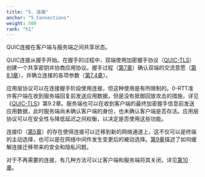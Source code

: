 ```yaml
---
title: "5. 连接"
anchor: "5_Connections"
weight: 500
rank: "h1"
---
```


QUIC连接在客户端与服务端之间共享状态。

QUIC连接从握手开始。在握手的过程中，双端使用加密握手协议（[QUIC-TLS](/RFC9001_Chinese_Simplified)）创建一个共享密钥并协商应用协议。握手过程（[第7章](#7_Cryptographic_and_Transport_Handshake)）确认双端的交流意愿（[第8.1章](#8.1_Address_Validation_during_Connection_Establishment)），并确立连接的各项参数（[第7.4章](#7.4_Transport_Parameters)）。


应用层协议可以在连接握手阶段使用连接，但这种使用是有所限制的。0-RTT准许客户端在收到服务端回复前发送应用数据，但是没有抵御回放攻击的措施，详见《[QUIC-TLS](/RFC9001_Chinese_Simplified)》第9.2章。服务端也可以在收到客户端的最终加密握手信息前发送应用数据，此时服务端尚未确认客户端的身份，也未确认客户端是否存活。应用层协议可以在安全性与降低延迟之间权衡，以决定是否使用这些功能。

连接ID（[第5章](#5_Connections)）的存在使得连接可以迁移到新的网络通道上，这不仅可以是终端的主动选择，也可以是在网络中间件发生变更后的被动选择。[第9章](#9_Connection_Migration)描述了如何缓解连接迁移带来的安全和隐私问题。

对于不再需要的连接，有几种方法可以让客户端和服务端将其关闭，详见[第10章](#10_Connection_Termination)。
